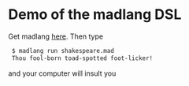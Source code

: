 # Demo of the madlang DSL

Get madlang [here](https://github.com/vmchale/madlibs). Then type

```bash
 $ madlang run shakespeare.mad
 Thou fool-born toad-spotted foot-licker!
```

and your computer will insult you
